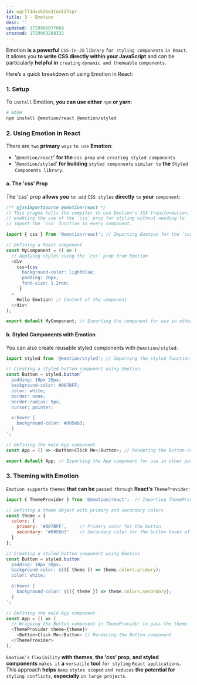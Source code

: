 ```yaml
---
id: wqrll1dxsk3be3tuml27spr
title: 3 - Emotion
desc: ''
updated: 1729966077069
created: 1729963268332
---
```


Emotion **is a powerful** `CSS-in-JS` `library` `for styling components` `in React`. It allows you **to write CSS directly within your JavaScript** and can be particularly **helpful in** `creating` `dynamic and themeable` `components`.

Here’s a quick breakdown of using Emotion in React:

### 1. **Setup**

To `install` Emotion, **you can use either** `npm` **or yarn**:
```bash
# BASH
npm install @emotion/react @emotion/styled
```

### 2. **Using Emotion in React**

There are `two` **primary** `ways` `to use` **Emotion**: 

- '`@emotion/react`' **for the** `css prop` `and creating styled components`
- '`@emotion/styled`' **for building** `styled components` `similar to` **the** `Styled Components library`.

#### a. **The 'css' Prop**

The 'css' prop **allows you** `to add` `CSS styles` **directly** `to` **your** `component`:
```javascript
/** @jsxImportSource @emotion/react */
// This pragma tells the compiler to use Emotion's JSX transformation,
// enabling the use of the `css` prop for styling without needing to 
// import the `css` function in every component.

import { css } from '@emotion/react'; // Importing Emotion for the `css` prop functionality

// Defining a React component
const MyComponent = () => (
  // Applying styles using the `css` prop from Emotion
  <div
    css={css`
      background-color: lightblue;
      padding: 20px;
      font-size: 1.2rem;
    `}
  >
    Hello Emotion! // Content of the component
  </div>
);

export default MyComponent; // Exporting the component for use in other parts of the application
```

#### b. **Styled Components with Emotion**

You can also create reusable styled components with `@emotion/styled`:
```javascript
import styled from '@emotion/styled'; // Importing the styled function from Emotion

// Creating a styled button component using Emotion
const Button = styled.button`
  padding: 10px 20px;
  background-color: #007BFF;
  color: white;
  border: none;
  border-radius: 5px;
  cursor: pointer;

  &:hover {
    background-color: #0056b3;
  }
`;

// Defining the main App component
const App = () => <Button>Click Me</Button>; // Rendering the Button component

export default App; // Exporting the App component for use in other parts of the application
```

### 3. **Theming with Emotion**

`Emotion supports` `themes` **that can be** `passed through` **React’s** `ThemeProvider`:
```javascript
import { ThemeProvider } from '@emotion/react';  // Importing ThemeProvider from Emotion to manage themes

// Defining a theme object with primary and secondary colors
const theme = {
  colors: {
    primary: '#007BFF',     // Primary color for the button
    secondary: '#0056b3'    // Secondary color for the button hover effect
  }
};

// Creating a styled button component using Emotion
const Button = styled.button`
  padding: 10px 20px;
  background-color: ${({ theme }) => theme.colors.primary};
  color: white;

  &:hover {
    background-color: ${({ theme }) => theme.colors.secondary};
  }
`;

// Defining the main App component
const App = () => (
  // Wrapping the Button component in ThemeProvider to pass the theme
  <ThemeProvider theme={theme}>
    <Button>Click Me</Button> // Rendering the Button component
  </ThemeProvider>
);
```

`Emotion’s` `flexibility` **with themes**, **the 'css' prop**, **and styled components** `makes it` **a** `versatile` **tool** `for styling` `React applications`. This approach **helps** `keep` `styles scoped` `and reduces` **the potential for** `styling conflicts`, **especially** `in large projects`.